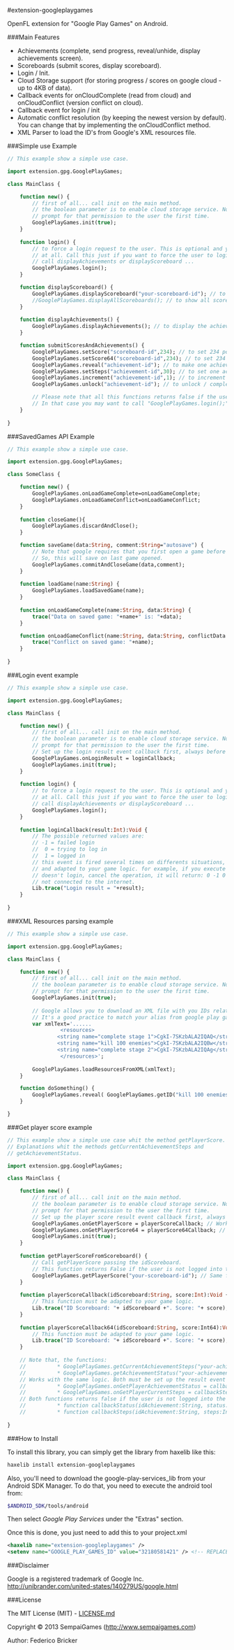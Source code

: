 #extension-googleplaygames

OpenFL extension for "Google Play Games" on Android.

###Main Features

* Achievements (complete, send progress, reveal/unhide, display achievements screen).
* Scoreboards (submit scores, display scoreboard).
* Login / Init.
* Cloud Storage support (for storing progress / scores on google cloud - up to 4KB of data).
* Callback events for onCloudComplete (read from cloud) and onCloudConflict (version conflict on cloud).
* Callback event for login / init
* Automatic conflict resolution (by keeping the newest version by default). You can change that by implementing the onCloudConflict method.
* XML Parser to load the ID's from Google's XML resources file.

###Simple use Example

```haxe
// This example show a simple use case.

import extension.gpg.GooglePlayGames;

class MainClass {

	function new() {
		// first of all... call init on the main method.
		// the boolean parameter is to enable cloud storage service. Note that google and will
		// prompt for that permission to the user the first time.
		GooglePlayGames.init(true);
	}
	
	function login() {
		// to force a login request to the user. This is optional and you may not even call this function
		// at all. Call this just if you want to force the user to login (instead of waiting the user to
		// call displayAchievements or displayScoreboard ...
		GooglePlayGames.login();
	}

	function displayScoreboard() {
		GooglePlayGames.displayScoreboard("your-scoreboard-id"); // to open one specific scoreboard.
		//GooglePlayGames.displayAllScoreboards(); // to show all scoreboards.
	}
	
	function displayAchievements() {
		GooglePlayGames.displayAchievements(); // to display the achievements.
	}

	function submitScoresAndAchievements() {
		GooglePlayGames.setScore("scoreboard-id",234); // to set 234 points on scoreboard (Int data type).
		GooglePlayGames.setScore64("scoreboard-id",234); // to set 234 points on scoreboard (Long data type).
		GooglePlayGames.reveal("achievement-id"); // to make one achievement visible
		GooglePlayGames.setSteps("achievement-id",30); // to set one achievement to progress to 30.
		GooglePlayGames.increment("achievement-id",1); // to increment the progress of one achievement in one.
		GooglePlayGames.unlock("achievement-id"); // to unlock / complete one achievement.

		// Please note that all this functions returns false if the user is not logged into the game.
		// In that case you may want to call "GooglePlayGames.login();"
	}
	
}

```

###SavedGames API Example

```haxe
// This example show a simple use case.

import extension.gpg.GooglePlayGames;

class SomeClass {

	function new() {
		GooglePlayGames.onLoadGameComplete=onLoadGameComplete;
		GooglePlayGames.onLoadGameConflict=onLoadGameConflict;
	}
	
	function closeGame(){
		GooglePlayGames.discardAndClose();
	}

	function saveGame(data:String, comment:String="autosave") {
		// Note that google requires that you first open a game before you can modify / save it.
		// So, this will save on last game opened.
		GooglePlayGames.commitAndCloseGame(data,comment);
	}
	
	function loadGame(name:String) {
		GooglePlayGames.loadSavedGame(name);
	}
	
	function onLoadGameComplete(name:String, data:String) {
		trace("Data on saved game: "+name+" is: "+data);
	}

	function onLoadGameConflict(name:String, data:String, conflictData:String) {
		trace("Conflict on saved game: "+name);
	}
	
}

```


###Login event example

```haxe
// This example show a simple use case.

import extension.gpg.GooglePlayGames;

class MainClass {

	function new() {
		// first of all... call init on the main method.
		// the boolean parameter is to enable cloud storage service. Note that google and will
		// prompt for that permission to the user the first time.
		// Set up the login result event callback first, always before init()
		GooglePlayGames.onLoginResult = loginCallback;
		GooglePlayGames.init(true);
	}
	
	function login() {
		// to force a login request to the user. This is optional and you may not even call this function
		// at all. Call this just if you want to force the user to login (instead of waiting the user to
		// call displayAchievements or displayScoreboard ...
		GooglePlayGames.login();
	}
	
	function loginCallback(result:Int):Void {
		// The possible returned values are:
		// -1 = failed login
		//  0 = trying to log in
		//  1 = logged in
		// this event is fired several times on differents situations, results vary and must be tested
		// and adapted to your game logic. for example, if you execute init() and login() but the user
		// doesn't login, cancel the operation, it will return: 0 -1 0 -1 , same as if the user is
		// not connected to the internet.
		Lib.trace("Login result = "+result);
	}
	
}
```

###XML Resources parsing example

```haxe
// This example show a simple use case.

import extension.gpg.GooglePlayGames;

class MainClass {

	function new() {
		// first of all... call init on the main method.
		// the boolean parameter is to enable cloud storage service. Note that google and will
		// prompt for that permission to the user the first time.
		GooglePlayGames.init(true);
		
		// Google allows you to download an XML file with you IDs related to some alias name.
		// It's a good practice to match your alias from google play games with your alias on game center, to simplify your code.
		var xmlText='......
			     <resources>
				<string name="complete stage 1">CgkI-7SKzbALA2IQAQ</string>
				<string name="kill 100 enemies">CgkI-7SKzbALA2IQBw</string>
				<string name="complete stage 2">CgkI-7SKzbALA2IQAg</string>
			     </resources>';
			     
		GooglePlayGames.loadResourcesFromXML(xmlText);
	}

	function doSomething() {	
		GooglePlayGames.reveal( GooglePlayGames.getID("kill 100 enemies") ); // to use an alias name instead of the ugly ID
	}

}

```

###Get player score example

```haxe
// This example show a simple use case whit the method getPlayerScore.
// Explanations whit the methods getCurrentAchievementSteps and
// getAchievementStatus.

import extension.gpg.GooglePlayGames;

class MainClass {

	function new() {
		// first of all... call init on the main method.
		// the boolean parameter is to enable cloud storage service. Note that google and will
		// prompt for that permission to the user the first time.
		// Set up the player score result event callback first, always before init().
		GooglePlayGames.onGetPlayerScore = playerScoreCallback; // Work with Int data type.
		GooglePlayGames.onGetPlayerScore64 = playerScore64Callback; // Work with Long data type.
		GooglePlayGames.init(true);
	}
	
	function getPlayerScoreFromScoreboard() {
		// Call getPlayerScore passing the idScoreboard.
		// This function returns False if the user is not logged into the game.
		GooglePlayGames.getPlayerScore("your-scoreboard-id"); // Same function for both data types (Int/Long).
	}
	
	function playerScoreCallback(idScoreboard:String, score:Int):Void {
		// This function must be adapted to your game logic.
		Lib.trace("ID Scoreboard: "+ idScoreboard +". Score: "+ score);
	}
	
	function playerScoreCallback64(idScoreboard:String, score:Int64):Void {
		// This function must be adapted to your game logic.
		Lib.trace("ID Scoreboard: "+ idScoreboard +". Score: "+ score);
	}
	
	// Note that, the functions:
	//			* GooglePlayGames.getCurrentAchievementSteps("your-achievement-id")
	//			* GooglePlayGames.getAchievementStatus("your-achievement-id")
	// Works with the same logic. Both must be set up the result event callback first.
	//			* GooglePlayGames.onGetPlayerAchievementStatus = callbackStatus;
	//			* GooglePlayGames.onGetPlayerCurrentSteps = callbackSteps;
	// Both functions returns false if the user is not logged into the game.
	//			* function callbackStatus(idAchievement:String, status:String): Void
	//			* function callbackSteps(idAchievement:String, steps:Int): Void
	
}
```

###How to Install

To install this library, you can simply get the library from haxelib like this:
```bash
haxelib install extension-googleplaygames
```

Also, you'll need to download the google-play-services_lib from your Android SDK Manager. To do that, you need to execute the android tool from:
```bash
$ANDROID_SDK/tools/android
```

Then select *Google Play Services* under the "Extras" section.

Once this is done, you just need to add this to your project.xml
```xml
<haxelib name="extension-googleplaygames" />
<setenv name="GOOGLE_PLAY_GAMES_ID" value="32180581421" /> <!-- REPLACE THIS WITH YOUR GOOGLE PLAY GAMES ID! -->
```

###Disclaimer

Google is a registered trademark of Google Inc.
http://unibrander.com/united-states/140279US/google.html

###License

The MIT License (MIT) - [LICENSE.md](LICENSE.md)

Copyright &copy; 2013 SempaiGames (http://www.sempaigames.com)

Author: Federico Bricker
